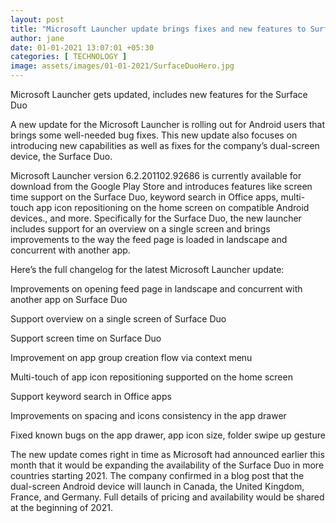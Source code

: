 ```yaml
---
layout: post
title: "Microsoft Launcher update brings fixes and new features to Surface Duo"
author: jane 
date: 01-01-2021 13:07:01 +05:30 
categories: [ TECHNOLOGY ] 
image: assets/images/01-01-2021/SurfaceDuoHero.jpg
---
```

Microsoft Launcher gets updated, includes new features for the Surface Duo

A new update for the Microsoft Launcher is rolling out for Android users that brings some well-needed bug fixes. This new update also focuses on introducing new capabilities as well as fixes for the company’s dual-screen device, the Surface Duo.

Microsoft Launcher version 6.2.201102.92686 is currently available for download from the Google Play Store and introduces features like screen time support on the Surface Duo, keyword search in Office apps, multi-touch app icon repositioning on the home screen on compatible Android devices., and more. Specifically for the Surface Duo, the new launcher includes support for an overview on a single screen and brings improvements to the way the feed page is loaded in landscape and concurrent with another app.

Here’s the full changelog for the latest Microsoft Launcher update:

Improvements on opening feed page in landscape and concurrent with another app on Surface Duo

Support overview on a single screen of Surface Duo

Support screen time on Surface Duo

Improvement on app group creation flow via context menu

Multi-touch of app icon repositioning supported on the home screen

Support keyword search in Office apps

Improvements on spacing and icons consistency in the app drawer

Fixed known bugs on the app drawer, app icon size, folder swipe up gesture

The new update comes right in time as Microsoft had announced earlier this month that it would be expanding the availability of the Surface Duo in more countries starting 2021. The company confirmed in a blog post that the dual-screen Android device will launch in Canada, the United Kingdom, France, and Germany. Full details of pricing and availability would be shared at the beginning of 2021.
